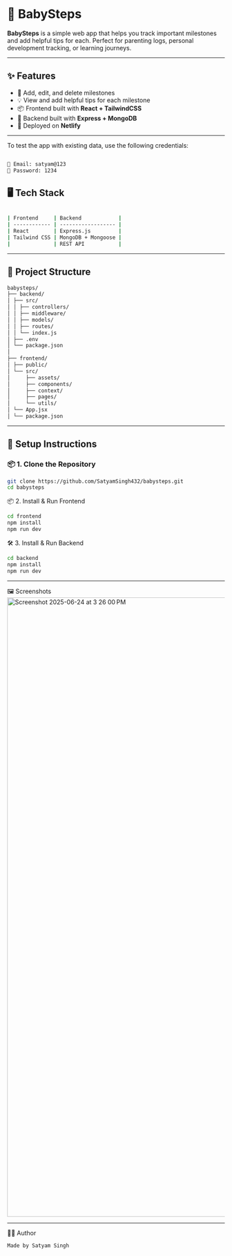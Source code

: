 # 👶 BabySteps

**BabySteps** is a simple web app that helps you track important milestones and add helpful tips for each. Perfect for parenting logs, personal development tracking, or learning journeys.

---

## ✨ Features

- 🧱 Add, edit, and delete milestones
- 💡 View and add helpful tips for each milestone
- 📦 Frontend built with **React + TailwindCSS**
- 🔐 Backend built with **Express + MongoDB**
- 🚀 Deployed on **Netlify**

---

To test the app with existing data, use the following credentials:

```bash

📧 Email: satyam@123
🔑 Password: 1234

```

## 🖥️ Tech Stack

```bash

| Frontend     | Backend            |
| ------------ | ------------------ |
| React        | Express.js         |
| Tailwind CSS | MongoDB + Mongoose |
|              | REST API           |


```

---

## 🔧 Project Structure

```bash
babysteps/
├── backend/
│ ├── src/
│ │ ├── controllers/
│ │ ├── middleware/
│ │ ├── models/
│ │ ├── routes/
│ │ └── index.js
│ ├── .env
│ └── package.json
│
├── frontend/
│ ├── public/
│ └── src/
│     ├── assets/
│     ├── components/
│     ├── context/
│     ├── pages/
│     └── utils/
│ └── App.jsx
│ └── package.json
```

---

## 🔧 Setup Instructions

### 📦 1. Clone the Repository

```bash
git clone https://github.com/SatyamSingh432/babysteps.git
cd babysteps
```

📦 2. Install & Run Frontend

```bash
cd frontend
npm install
npm run dev
```

🛠️ 3. Install & Run Backend

```bash
cd backend
npm install
npm run dev
```

---

🖼️ Screenshots
<img width="1435" alt="Screenshot 2025-06-24 at 3 26 00 PM" src="https://github.com/user-attachments/assets/de522ad9-0f45-48c9-8329-73327cf98a32" />

---

🙋‍♂️ Author

```bash
Made by Satyam Singh
```
